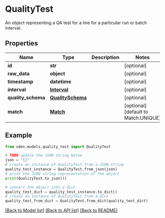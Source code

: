 # QualityTest

An object representing a QA test for a line for a particular run or batch interval. 

## Properties

Name | Type | Description | Notes
------------ | ------------- | ------------- | -------------
**id** | **str** |  | [optional] 
**raw_data** | **object** |  | [optional] 
**timestamp** | **datetime** |  | [optional] 
**interval** | [**Interval**](Interval.md) |  | [optional] 
**quality_schema** | [**QualitySchema**](QualitySchema.md) |  | [optional] 
**match** | [**Match**](Match.md) |  | [optional] [default to Match.UNIQUE]

## Example

```python
from oden.models.quality_test import QualityTest

# TODO update the JSON string below
json = "{}"
# create an instance of QualityTest from a JSON string
quality_test_instance = QualityTest.from_json(json)
# print the JSON string representation of the object
print(QualityTest.to_json())

# convert the object into a dict
quality_test_dict = quality_test_instance.to_dict()
# create an instance of QualityTest from a dict
quality_test_from_dict = QualityTest.from_dict(quality_test_dict)
```
[[Back to Model list]](../README.md#documentation-for-models) [[Back to API list]](../README.md#documentation-for-api-endpoints) [[Back to README]](../README.md)


